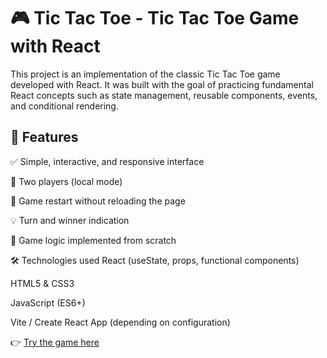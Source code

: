 <h1>🎮 Tic Tac Toe - Tic Tac Toe Game with React</h1>
This project is an implementation of the classic Tic Tac Toe game developed with React. It was built with the goal of practicing fundamental React concepts such as state management, reusable components, events, and conditional rendering.<br>

<h2>🚀 Features</h2>

✅ Simple, interactive, and responsive interface<br>

🎯 Two players (local mode)

🔄 Game restart without reloading the page

💡 Turn and winner indication

🧠 Game logic implemented from scratch

🛠️ Technologies used
React (useState, props, functional components)

HTML5 & CSS3

JavaScript (ES6+)

Vite / Create React App (depending on configuration)<br>

👉 [Try the game here](https://effulgent-alpaca-55844e.netlify.app/)
